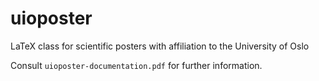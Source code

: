 # uioposter
LaTeX class for scientific posters with affiliation to the University of Oslo

Consult `uioposter-documentation.pdf` for further information.
